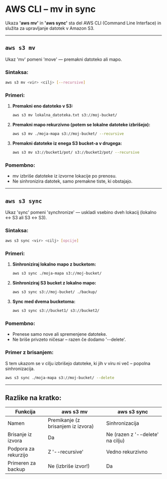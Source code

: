 # AWS CLI – mv in sync

Ukaza **'aws mv'** in **'aws sync'** sta del AWS CLI (Command Line Interface) in služita za upravljanje datotek v Amazon S3. 


---


## `aws s3 mv`

Ukaz 'mv' pomeni 'move' — premakni datoteko ali mapo.

### Sintaksa:
```bash
aws s3 mv <vir> <cilj> [--recursive]
```

### Primeri:

1. **Premakni eno datoteko v S3:**
   ```bash
   aws s3 mv lokalna_datoteka.txt s3://moj-bucket/
   ```

2. **Premakni mapo rekurzivno (potem se lokalne datoteke izbrišejo):**
   ```bash
   aws s3 mv ./moja-mapa s3://moj-bucket/ --recursive
   ```

3. **Premakni datoteke iz enega S3 bucket-a v drugega:**
   ```bash
   aws s3 mv s3://bucket1/pot/ s3://bucket2/pot/ --recursive
   ```

### Pomembno:
- mv izbriše datoteke iz izvorne lokacije po prenosu.
- Ne sinhronizira datotek, samo premakne tiste, ki obstajajo.


---


## `aws s3 sync`

Ukaz 'sync' pomeni 'synchronize' — uskladi vsebino dveh lokacij (lokalno ↔ S3 ali S3 ↔ S3).

### Sintaksa:
```bash
aws s3 sync <vir> <cilj> [opcije]
```

### Primeri:

1. **Sinhroniziraj lokalno mapo z bucketom:**
   ```bash
   aws s3 sync ./moja-mapa s3://moj-bucket/
   ```

2. **Sinhroniziraj S3 bucket z lokalno mapo:**
   ```bash
   aws s3 sync s3://moj-bucket/ ./backup/
   ```

3. **Sync med dvema bucketoma:**
   ```bash
   aws s3 sync s3://bucket1/ s3://bucket2/
   ```

### Pomembno:
- Prenese samo nove ali spremenjene datoteke.
- Ne briše privzeto ničesar – razen če dodamo '--delete'.

### Primer z brisanjem:
S tem ukazom se v cilju izbrišejo datoteke, ki jih v viru ni več – popolna sinhronizacija.
```bash
aws s3 sync ./moja-mapa s3://moj-bucket/ --delete
```


---


## Razlike na kratko:

| Funkcija             | aws s3 mv                             | aws s3 sync                         |
|----------------------|---------------------------------------|-------------------------------------|
| Namen                | Premikanje (z brisanjem iz izvora)    | Sinhronizacija                      |
| Brisanje iz izvora   | Da                                    | Ne (razen z '--delete' na cilju)    |
| Podpora za rekurzijo | Z '--recursive'                       | Vedno rekurzivno                    |
| Primeren za backup   | Ne (izbriše izvor!)                   |  Da                                 |
